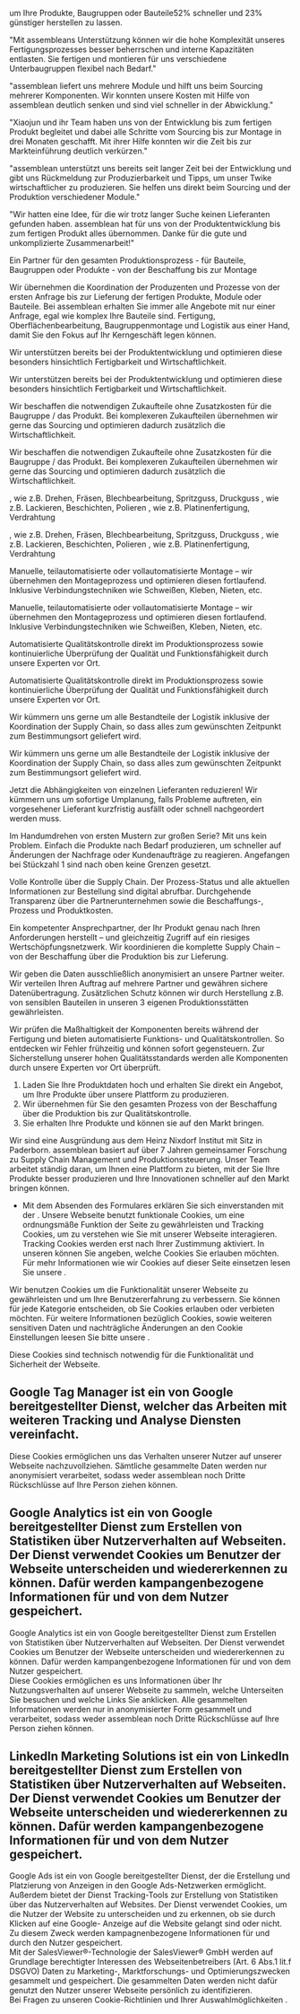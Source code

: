 um Ihre Produkte, Baugruppen oder Bauteile52% schneller und 23% günstiger
herstellen zu lassen.

"Mit assembleans Unterstützung können wir die hohe Komplexität unseres
Fertigungsprozesses besser beherrschen und interne Kapazitäten entlasten. Sie
fertigen und montieren für uns verschiedene Unterbaugruppen flexibel nach
Bedarf."

"assemblean liefert uns mehrere Module und hilft uns beim Sourcing mehrerer
Komponenten. Wir konnten unsere Kosten mit Hilfe von assemblean deutlich senken
und sind viel schneller in der Abwicklung."

"Xiaojun und ihr Team haben uns von der Entwicklung bis zum fertigen Produkt
begleitet und dabei alle Schritte vom Sourcing bis zur Montage in drei Monaten
geschafft. Mit ihrer Hilfe konnten wir die Zeit bis zur Markteinführung deutlich
verkürzen."

"assemblean unterstützt uns bereits seit langer Zeit bei der Entwicklung und
gibt uns Rückmeldung zur Produzierbarkeit und Tipps, um unser Twike
wirtschaftlicher zu produzieren. Sie helfen uns direkt beim Sourcing und der
Produktion verschiedener Module."

"Wir hatten eine Idee, für die wir trotz langer Suche keinen Lieferanten
gefunden haben. assemblean hat für uns von der Produktentwicklung bis zum
fertigen Produkt alles übernommen. Danke für die gute und unkomplizierte
Zusammenarbeit!"

Ein Partner für den gesamten Produktionsprozess - für Bauteile, Baugruppen oder
Produkte - von der Beschaffung bis zur Montage

Wir übernehmen die Koordination der Produzenten und Prozesse von der ersten
Anfrage bis zur Lieferung der fertigen Produkte, Module oder Bauteile. Bei
assemblean erhalten Sie immer alle Angebote mit nur einer Anfrage, egal wie
komplex Ihre Bauteile sind. Fertigung, Oberflächenbearbeitung, Baugruppenmontage
und Logistik aus einer Hand, damit Sie den Fokus auf Ihr Kerngeschäft legen
können.

Wir unterstützen bereits bei der Produktentwicklung und optimieren diese
besonders hinsichtlich Fertigbarkeit und Wirtschaftlichkeit.

Wir unterstützen bereits bei der Produktentwicklung und optimieren diese
besonders hinsichtlich Fertigbarkeit und Wirtschaftlichkeit.

Wir beschaffen die notwendigen Zukaufteile ohne Zusatzkosten für die Baugruppe /
das Produkt. Bei komplexeren Zukaufteilen übernehmen wir gerne das Sourcing und
optimieren dadurch zusätzlich die Wirtschaftlichkeit.

Wir beschaffen die notwendigen Zukaufteile ohne Zusatzkosten für die Baugruppe /
das Produkt. Bei komplexeren Zukaufteilen übernehmen wir gerne das Sourcing und
optimieren dadurch zusätzlich die Wirtschaftlichkeit.

, wie z.B. Drehen, Fräsen, Blechbearbeitung, Spritzguss, Druckguss , wie z.B.
Lackieren, Beschichten, Polieren , wie z.B. Platinenfertigung, Verdrahtung

, wie z.B. Drehen, Fräsen, Blechbearbeitung, Spritzguss, Druckguss , wie z.B.
Lackieren, Beschichten, Polieren , wie z.B. Platinenfertigung, Verdrahtung

Manuelle, teilautomatisierte oder vollautomatisierte Montage – wir übernehmen
den Montageprozess und optimieren diesen fortlaufend. Inklusive
Verbindungstechniken wie Schweißen, Kleben, Nieten, etc.

Manuelle, teilautomatisierte oder vollautomatisierte Montage – wir übernehmen
den Montageprozess und optimieren diesen fortlaufend. Inklusive
Verbindungstechniken wie Schweißen, Kleben, Nieten, etc.

Automatisierte Qualitätskontrolle direkt im Produktionsprozess sowie
kontinuierliche Überprüfung der Qualität und Funktionsfähigkeit durch unsere
Experten vor Ort.

Automatisierte Qualitätskontrolle direkt im Produktionsprozess sowie
kontinuierliche Überprüfung der Qualität und Funktionsfähigkeit durch unsere
Experten vor Ort.

Wir kümmern uns gerne um alle Bestandteile der Logistik inklusive der
Koordination der Supply Chain, so dass alles zum gewünschten Zeitpunkt zum
Bestimmungsort geliefert wird.

Wir kümmern uns gerne um alle Bestandteile der Logistik inklusive der
Koordination der Supply Chain, so dass alles zum gewünschten Zeitpunkt zum
Bestimmungsort geliefert wird.

Jetzt die Abhängigkeiten von einzelnen Lieferanten reduzieren! Wir kümmern uns
um sofortige Umplanung, falls Probleme auftreten, ein vorgesehener Lieferant
kurzfristig ausfällt oder schnell nachgeordert werden muss.

Im Handumdrehen von ersten Mustern zur großen Serie? Mit uns kein Problem.
Einfach die Produkte nach Bedarf produzieren, um schneller auf Änderungen der
Nachfrage oder Kundenaufträge zu reagieren. Angefangen bei Stückzahl 1 sind nach
oben keine Grenzen gesetzt.

Volle Kontrolle über die Supply Chain. Der Prozess-Status und alle aktuellen
Informationen zur Bestellung sind digital abrufbar. Durchgehende Transparenz
über die Partnerunternehmen sowie die Beschaffungs-, Prozess und Produktkosten.

Ein kompetenter Ansprechpartner, der Ihr Produkt genau nach Ihren Anforderungen
herstellt – und gleichzeitig Zugriff auf ein riesiges Wertschöpfungsnetzwerk.
Wir koordinieren die komplette Supply Chain – von der Beschaffung über die
Produktion bis zur Lieferung.

Wir geben die Daten ausschließlich anonymisiert an unsere Partner weiter. Wir
verteilen Ihren Auftrag auf mehrere Partner und gewähren sichere
Datenübertragung. Zusätzlichen Schutz können wir durch Herstellung z.B. von
sensiblen Bauteilen in unseren 3 eigenen Produktionsstätten gewährleisten.

Wir prüfen die Maßhaltigkeit der Komponenten bereits während der Fertigung und
bieten automatisierte Funktions- und Qualitätskontrollen. So entdecken wir
Fehler frühzeitig und können sofort gegensteuern. Zur Sicherstellung unserer
hohen Qualitätsstandards werden alle Komponenten durch unsere Experten vor Ort
überprüft.

  1. Laden Sie Ihre Produktdaten hoch und erhalten Sie direkt ein Angebot, um Ihre Produkte über unsere Plattform zu produzieren.
  2. Wir übernehmen für Sie den gesamten Prozess von der Beschaffung über die Produktion bis zur Qualitätskontrolle.
  3. Sie erhalten Ihre Produkte und können sie auf den Markt bringen.

Wir sind eine Ausgründung aus dem Heinz Nixdorf Institut mit Sitz in Paderborn.
assemblean basiert auf über 7 Jahren gemeinsamer Forschung zu Supply Chain
Management und Produktionssteuerung. Unser Team arbeitet ständig daran, um Ihnen
eine Plattform zu bieten, mit der Sie Ihre Produkte besser produzieren und Ihre
Innovationen schneller auf den Markt bringen können.

* Mit dem Absenden des Formulares erklären Sie sich einverstanden mit der .
Unsere Webseite benutzt funktionale Cookies, um eine ordnungsmäße Funktion der
Seite zu gewährleisten und Tracking Cookies, um zu verstehen wie Sie mit unserer
Webseite interagieren. Tracking Cookies werden erst nach Ihrer Zustimmung
aktiviert. In unseren können Sie angeben, welche Cookies Sie erlauben möchten.
Für mehr Informationen wie wir Cookies auf dieser Seite einsetzen lesen Sie
unsere .

Wir benutzen Cookies um die Funktionalität unserer Webseite zu gewährleisten und
um Ihre Benutzererfahrung zu verbessern. Sie können für jede Kategorie
entscheiden, ob Sie Cookies erlauben oder verbieten möchten. Für weitere
Informationen bezüglich Cookies, sowie weiteren sensitiven Daten und
nachträgliche Änderungen an den Cookie Einstellungen leesen Sie bitte unsere .

Diese Cookies sind technisch notwendig für die Funktionalität und Sicherheit der
Webseite.

Google Tag Manager ist ein von Google bereitgestellter Dienst, welcher das
Arbeiten mit weiteren Tracking und Analyse Diensten vereinfacht.  
---  
Diese Cookies ermöglichen uns das Verhalten unserer Nutzer auf unserer Webseite
nachzuvollziehen. Sämtliche gesammelte Daten werden nur anonymisiert
verarbeitet, sodass weder assemblean noch Dritte Rückschlüsse auf Ihre Person
ziehen können.

Google Analytics ist ein von Google bereitgestellter Dienst zum Erstellen von
Statistiken über Nutzerverhalten auf Webseiten. Der Dienst verwendet Cookies um
Benutzer der Webseite unterscheiden und wiedererkennen zu können. Dafür werden
kampangenbezogene Informationen für und von dem Nutzer gespeichert.  
---  
Google Analytics ist ein von Google bereitgestellter Dienst zum Erstellen von
Statistiken über Nutzerverhalten auf Webseiten. Der Dienst verwendet Cookies um
Benutzer der Webseite unterscheiden und wiedererkennen zu können. Dafür werden
kampangenbezogene Informationen für und von dem Nutzer gespeichert.  
Diese Cookies ermöglichen es uns Informationen über Ihr Nutzungsverhalten auf
unserer Webseite zu sammeln, welche Unterseiten Sie besuchen und welche Links
Sie anklicken. Alle gesammelten Informationen werden nur in anonymisierter Form
gesammelt und verarbeitet, sodass weder assemblean noch Dritte Rückschlüsse auf
Ihre Person ziehen können.

LinkedIn Marketing Solutions ist ein von LinkedIn bereitgestellter Dienst zum
Erstellen von Statistiken über Nutzerverhalten auf Webseiten. Der Dienst
verwendet Cookies um Benutzer der Webseite unterscheiden und wiedererkennen zu
können. Dafür werden kampangenbezogene Informationen für und von dem Nutzer
gespeichert.  
---  
Google Ads ist ein von Google bereitgestellter Dienst, der die Erstellung und
Platzierung von Anzeigen in den Google Ads-Netzwerken ermöglicht. Außerdem
bietet der Dienst Tracking-Tools zur Erstellung von Statistiken über das
Nutzerverhalten auf Websites. Der Dienst verwendet Cookies, um die Nutzer der
Website zu unterscheiden und zu erkennen, ob sie durch Klicken auf eine Google-
Anzeige auf die Website gelangt sind oder nicht. Zu diesem Zweck werden
kampagnenbezogene Informationen für und durch den Nutzer gespeichert.  
Mit der SalesViewer®-Technologie der SalesViewer® GmbH werden auf Grundlage
berechtigter Interessen des Webseitenbetreibers (Art. 6 Abs.1 lit.f DSGVO) Daten
zu Marketing-, Marktforschungs- und Optimierungszwecken gesammelt und
gespeichert. Die gesammelten Daten werden nicht dafür genutzt den Nutzer unserer
Webseite persönlich zu identifizieren.  
Bei Fragen zu unseren Cookie-Richtlinien und Ihrer Auswahlmöglichkeiten .

